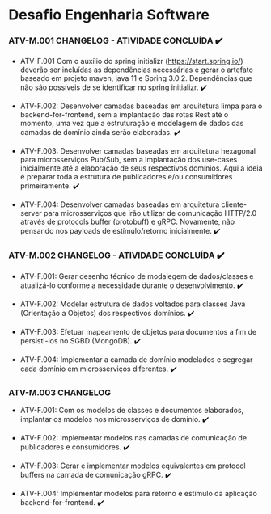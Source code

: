 # Desafio Engenharia Software

### ATV-M.001 CHANGELOG - ATIVIDADE CONCLUÍDA :heavy_check_mark:
 * ATV-F.001 Com o auxílio do spring initializr
   (https://start.spring.io/) deverão ser incluídas as dependências
   necessárias e gerar o artefato baseado em projeto maven, java 11 e
   Spring 3.0.2. Dependências que não são possíveis de se identificar no
   spring initializr. :heavy_check_mark:
   
 * ATV-F.002: Desenvolver camadas baseadas em arquitetura
   limpa para o backend-for-frontend, sem a implantação das rotas Rest até
   o momento, uma vez que a estruturação e modelagem de dados das
   camadas de domínio ainda serão elaboradas. :heavy_check_mark:

 * ATV-F.003: Desenvolver camadas baseadas em arquitetura hexagonal
   para microsserviços Pub/Sub, sem a implantação dos use-cases inicialmente
   até a elaboração de seus respectivos domínios. Aqui a ideia é preparar
   toda a estrutura de publicadores e/ou consumidores primeiramente. :heavy_check_mark:

 * ATV-F.004: Desenvolver camadas baseadas em arquitetura
   cliente-server para microsserviços que irão utilizar de comunicação
   HTTP/2.0 através de protocols buffer (protobuff) e gRPC. Novamente,
   não pensando nos payloads de estímulo/retorno inicialmente. :heavy_check_mark:

### ATV-M.002 CHANGELOG - ATIVIDADE CONCLUÍDA :heavy_check_mark:
 * ATV-F.001: Gerar desenho técnico de modalegem de
   dados/classes e atualizá-lo conforme a necessidade durante o
   desenvolvimento. :heavy_check_mark:

 * ATV-F.002: Modelar estrutura de dados voltados para classes
   Java (Orientação a Objetos) dos respectivos domínios. :heavy_check_mark:

 * ATV-F.003: Efetuar mapeamento de objetos para documentos
   a fim de persisti-los no SGBD (MongoDB). :heavy_check_mark:

 * ATV-F.004: Implementar a camada de domínio modelados e
   segregar cada domínio em microsserviços diferentes. :heavy_check_mark:

### ATV-M.003 CHANGELOG

 * ATV-F.001: Com os modelos de classes e documentos
   elaborados, implantar os modelos nos microsserviços de domínio. :heavy_check_mark:

 * ATV-F.002: Implementar modelos nas camadas de
   comunicação de publicadores e consumidores. :heavy_check_mark:

 * ATV-F.003: Gerar e implementar modelos equivalentes em
   protocol buffers na camada de comunicação gRPC. :heavy_check_mark:

 * ATV-F.004: Implementar modelos para retorno e estímulo da
   aplicação backend-for-frontend. :heavy_check_mark: